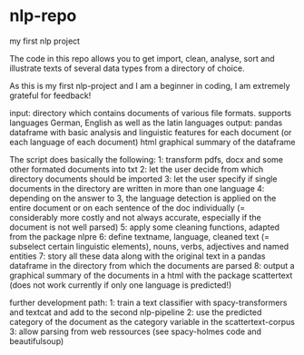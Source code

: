 # nlp-repo
my first nlp project

The code in this repo allows you to get import, clean, analyse, sort and illustrate texts of several data types from a directory of choice.

As this is my first nlp-project and I am a beginner in coding, I am extremely grateful for feedback!


input:
directory which contains documents of various file formats. supports languages German, English as well as the latin languages
output:
pandas dataframe with basic analysis and linguistic features for each document (or each language of each document)
html graphical summary of the dataframe


The script does basically the following:
1: transform pdfs, docx and some other formated documents into txt
2: let the user decide from which directory documents should be imported
3: let the user specify if single documents in the directory are written in more than one language
4: depending on the answer to 3, the language detection is applied on the entire document or on each sentence of the doc individually (= considerably more costly and not always accurate, especially if the document is not well parsed)
5: apply some cleaning functions, adapted from the package nlpre
6: define textname, language, cleaned text (= subselect certain linguistic elements), nouns, verbs, adjectives and named entities
7: story all these data along with the original text in a pandas dataframe in the directory from which the documents are parsed
8: output a graphical summary of the documents in a html with the package scattertext (does not work currently if only one language is predicted!)


further development path:
1: train a text classifier with spacy-transformers and textcat and add to the second nlp-pipeline
2: use the predicted category of the document as the category variable in the scattertext-corpus
3: allow parsing from web ressources (see spacy-holmes code and beautifulsoup)
